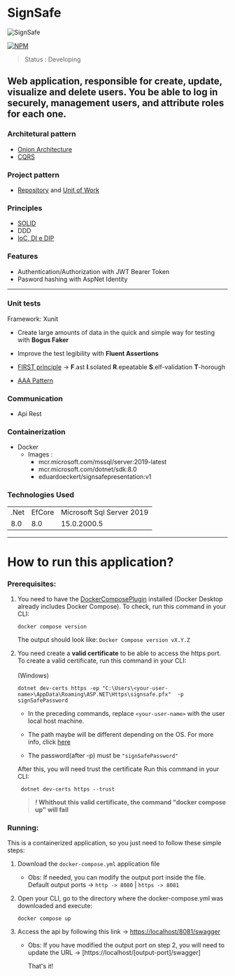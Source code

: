 # SignSafe
![SignSafe](https://github.com/EduardoEckert/SignSafe/assets/89213922/6633e139-4cf6-41ff-ba04-4bc983607b3f)

[![NPM](https://img.shields.io/badge/license-MIT-green)](https://github.com/EduardoEckert/SignSafe/blob/develop/LICENSE)

> Status : Developing

## Web application, responsible for create, update, visualize and delete users. You be able to log in securely, management users, and attribute roles for each one.

### Architetural pattern
* [Onion Architecture](https://codewithmukesh.com/blog/onion-architecture-in-aspnet-core/)
* [CQRS](https://learn.microsoft.com/pt-br/azure/architecture/patterns/cqrs)

### Project pattern
* [Repository](https://learn.microsoft.com/en-us/aspnet/mvc/overview/older-versions/getting-started-with-ef-5-using-mvc-4/implementing-the-repository-and-unit-of-work-patterns-in-an-asp-net-mvc-application) and [Unit of Work](https://learn.microsoft.com/en-us/aspnet/mvc/overview/older-versions/getting-started-with-ef-5-using-mvc-4/implementing-the-repository-and-unit-of-work-patterns-in-an-asp-net-mvc-application)

### Principles
* [SOLID](https://medium.com/@lucas.and227/the-solid-principles-in-c-319755838805#:~:text=The%20SOLID%20principles%20%E2%80%94%20Single%20Responsibility%20Principle%2C%20Open%2FClosed%20Principle,maintainable%2C%20and%20extensible%20C%23%20code.) 
* DDD
* [IoC, DI e DIP](https://balta.io/blog/inversion-of-control)

### Features
* Authentication/Authorization with JWT Bearer Token
* Pasword hashing with AspNet Identity
---
### Unit tests
Framework: Xunit
* Create large amounts of data in the quick and simple way for testing with **Bogus Faker**
* Improve the test legibility with **Fluent Assertions**

* [FIRST principle](https://medium.com/@tasdikrahman/f-i-r-s-t-principles-of-testing-1a497acda8d6) ->
**F**.ast
**I**.solated
**R**.epeatable
**S**.elf-validation
**T**-horough

* [AAA Pattern](https://medium.com/@pjbgf/title-testing-code-ocd-and-the-aaa-pattern-df453975ab80)

### Communication
* Api Rest

### Containerization
* Docker
  - Images : 
     - mcr.microsoft.com/mssql/server:2019-latest
     - mcr.microsoft.com/dotnet/sdk:8.0
     - eduardoeckert/signsafepresentation:v1

### Technologies Used 
<table> 
<tr>
 
 <td>.Net</td>
 <td>EfCore</td>
 <td>Microsoft Sql Server 2019</td>
 
</tr>
<tr>
 
 <td>8.0</td>
 <td>8.0</td>
 <td>15.0.2000.5</td>
 
</tr>
</table>

---

# How to run this application?

### Prerequisites:
  1. You need to have the [DockerComposePlugin](https://docs.docker.com/compose/install) installed (Docker Desktop already includes Docker Compose).
     To check, run this command in your CLI:
     ```
     docker compose version
     ```
     The output should look like: `Docker Compose version vX.Y.Z`
    
  2. You need create a **valid certificate** to be able to access the https port.
     To create a valid certificate, run this command in your CLI:
<br><br/>
   (Windows)
     ```
     dotnet dev-certs https -ep "C:\Users\<your-user-name>\AppData\Roaming\ASP.NET\Https\signsafe.pfx"  -p signSafePassword
     ```
     * In the preceding commands, replace `<your-user-name>` with the user local host machine.
     
     * The path maybe will be different depending on the OS. For more info, click [here](https://learn.microsoft.com/en-us/aspnet/core/security/docker-compose-https?view=aspnetcore-9.0)
     
     * The password(after -p) must be `"signSafePassword"`

     After this, you will need trust the certificate
     Run this command in your CLI:
     ```
      dotnet dev-certs https --trust
     ```
      > ***!* Whithout this valid certificate, the command "docker compose up" will fail**

      
### Running:
This is a containerized application, so you just need to follow these simple steps:
1. Download the `docker-compose.yml` application file
   * Obs: If needed, you can modify the output port inside the file. Default output ports -> `http -> 8080` | `https -> 8081`
     
2. Open your CLI, go to the directory where the docker-compose.yml was downloaded and execute:
   ```
   docker compose up
   ```
   
3. Access the api by following this link -> [https://localhost/8081/swagger](https://localhost:8081/swagger/index.html)
   * Obs: If you have modified the output port on step 2, you will need to update the URL -> [https://localhost/[output-port]/swagger]
  
     That's it!
